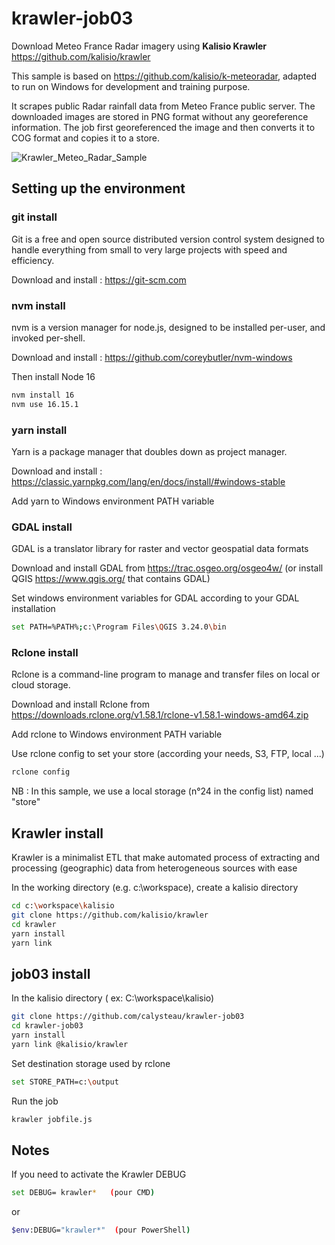 # krawler-job03

 Download Meteo France Radar imagery using __Kalisio Krawler__ https://github.com/kalisio/krawler
 
 This sample is based on https://github.com/kalisio/k-meteoradar, adapted to run on Windows for development and training purpose.
 
It scrapes public Radar rainfall data from Meteo France public server. The downloaded images are stored in PNG format without any georeference information. The job first georeferenced the image and then converts it to COG format and copies it to a store.

![Krawler_Meteo_Radar_Sample](https://www.calysteau.fr/images/Krawler_Meteo_Radar_Sample.jpg)

## Setting up the environment

### git install
Git is a free and open source distributed version control system designed to handle everything from small to very large projects with speed and efficiency.

Download and install : https://git-scm.com

### nvm install
nvm is a version manager for node.js, designed to be installed per-user, and invoked per-shell.

Download and install : https://github.com/coreybutler/nvm-windows

Then install Node 16

```bash
nvm install 16
nvm use 16.15.1
```

### yarn install
Yarn is a package manager that doubles down as project manager.

Download and install : https://classic.yarnpkg.com/lang/en/docs/install/#windows-stable

Add yarn to Windows environment PATH variable

### GDAL install
GDAL is a translator library for raster and vector geospatial data formats

Download and install GDAL from https://trac.osgeo.org/osgeo4w/ (or install QGIS https://www.qgis.org/ that contains GDAL)

Set windows environment variables for GDAL according to your GDAL installation

```bash
set PATH=%PATH%;c:\Program Files\QGIS 3.24.0\bin
```

### Rclone install
Rclone is a command-line program to manage and transfer files on local or cloud storage.

Download and install Rclone from https://downloads.rclone.org/v1.58.1/rclone-v1.58.1-windows-amd64.zip

Add rclone to Windows environment PATH variable

Use rclone config to set your store (according your needs, S3, FTP, local ...)

```bash
rclone config
```
NB : In this sample, we use a local storage (n°24 in the config list) named "store"

## Krawler install
Krawler is a minimalist ETL that make automated process of extracting and processing (geographic) data from heterogeneous sources with ease

In the working directory (e.g. c:\workspace), create a kalisio directory

```bash
cd c:\workspace\kalisio
git clone https://github.com/kalisio/krawler
cd krawler
yarn install
yarn link
```

## job03 install
In the kalisio directory ( ex: C:\workspace\kalisio)

```bash
git clone https://github.com/calysteau/krawler-job03
cd krawler-job03
yarn install
yarn link @kalisio/krawler
```

Set destination storage used by rclone
```bash
set STORE_PATH=c:\output
```

Run the job
```bash
krawler jobfile.js
```

## Notes

If you need to activate the Krawler DEBUG

```bash
set DEBUG= krawler*   (pour CMD)
```
or 
```bash
$env:DEBUG="krawler*"  (pour PowerShell)
```
